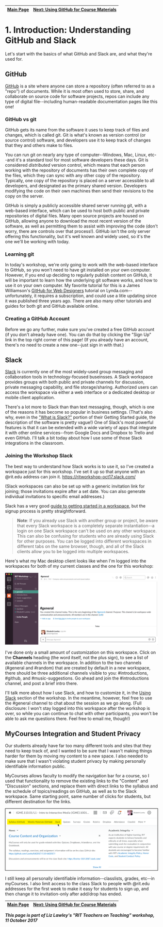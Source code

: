 | [Main Page](README.md) | [Next: Using GitHub for Course Materials](2-usingGithub.md) |
|--------------------------------|-----------------------------------------------------|
# 1. Introduction: Understanding GitHub and Slack

Let's start with the basics of what GitHub and Slack are, and what they're used for.

## GitHub
[GitHub](https://github.com/) is a site where anyone can store a repository (often referred to as a "repo") of documents. While it is most often used to store, share, and collaborate on source code for software projects, repos can include any type of digital file--including human-readable documentation pages like this one!

### GitHub vs git
GitHub gets its name from the software it uses to keep track of files and changes, which is called git. Git is what's known as version control (or source control) software, and developers use it to keep track of changes that they and others make to files. 

You can run git on nearly any type of computer--Windows, Mac, Linux, etc--and it's a standard tool for most software developers these days. Git is considered *distributed* version control, which means that each person working with the repository of documents has their own complete copy of the files, which they can sync with any other copy of the repository. Typically, one copy of the repository is placed on a server accessible to all developers, and designated as the primary shared version. Developers modifying the code on their own machines then send their revisions to the copy on the server. 

GitHub is simply a publicly accessible shared server running git, with a web-based interface, which can be used to host both public and private repositories of digital files. Many open source projects are housed on GitHub, allowing anyone to download the most recent version of the software, as well as permitting them to assist with improving the code (don't worry, there are controls over that process!). GitHub isn't the only server offering this functionality, but it's well known and widely used, so it's the one we'll be working with today. 

### Learning git
In today's workshop, we're only going to work with the web-based interface to GitHub, so you won't need to have git installed on your own computer. However, if you end up deciding to regularly publish content on GitHub, it will be important to learn how the underlying git software works, and how to use it on your own computer. My favorite tutorial for this is a James Williamson's [GitHub for Web Designers](https://www.lynda.com/GitHub-tutorials/GitHub-Web-Designers/162276-2.html) tutorial on Lynda.com--unfortunately, it requires a subscription, and could use a litle updating since it was published three years ago. There are also many other tutorials and guides for both git and GitHub available online. 

### Creating a GitHub Account
Before we go any further, make sure you've created a free GitHub account (if you don't already have one). You can do that by clicking the "Sign Up" link in the top right corner of this page! (If you already have an account, there's no need to create a new one--just sign in with that.) 

## Slack

[Slack](http://slack.com) is currently one of the most widely-used group messaging and collaboration tools in technology-focused buseinsses. A Slack workspace provides groups with both public and private channels for discussion, private messaging capability, and file storage/sharing. Authorized users can access the workspace via either a web interface or a dedicated desktop or mobile client application.  

There's a lot more to Slack than than text messaging, though, which is one of the reasons it has become so popular in business settings. (That's also why, even in the ["What is Slack?"](https://get.slack.help/hc/en-us/articles/115004071768-What-is-Slack-) portion of their Getting Started guide, the description of the software is pretty vague!) One of Slack's most powerful features is that it can be extended with a wide variety of apps that integrate it with other online services--from Google Docs and Dropbox to Trello and even GitHub. I'll talk a bit today about how I use some of those Slack integrations in the classroom.

### Joining the Workshop Slack
The best way to understand how Slack works is to use it, so I've created a workspace just for this workshop. I've set it up so that anyone with an @rit.edu address can join it. https://ritworkshop-oct17.slack.com/ 

(Slack workspaces can also be set up with a generic invitation link for joining; those invitations expire after a set date. You can also generate individual invitations to specific email addresses.)

Slack has a very good [guide to getting started in a workspace](https://get.slack.help/hc/en-us/articles/218080037), but the signup process is pretty straightforward.  

>**Note**: If you already use Slack with another group or project, be aware that every Slack workspace is a completely separate instantiation--a login on one Slack workspace can't be used on any other workspace. This can also be confusing for students who are already using Slack for other purposes. You can be logged into different workspaces in different tabs on the same browser, though, and all of the Slack clients allow you to be logged into multiple workspaces. 

Here's what my Mac desktop client looks like when I'm logged into the workspaces for both of my current classes and the one for this workshop:

![Slack Workspace Screenshot](images/slack-workspace.png)

I've done only a small amount of customization on this workspace. Click on the  **Channels** heading (the word itself, not the plus sign), to see a list of available channels in the workspace. In addition to the two channels (\#general and \#random) that are created by default in a new workspace, there should be three additional channels visible to you: \#introductions, \#github, and \#music-suggestions. Go ahead and join the \#introductions channel, and post a brief intro there. 

I'll talk more about how I use Slack, and how to customize it, in the [Using Slack](3-usingSlack.md) section of the workshop. In the meantime, however, feel free to use the \#general channel to chat about the session as we go along. (Full disclosure: I won't stay logged into this workspace after the workshop is over, so while you can continue to chat with other participants, you won't be able to ask me questions there. Feel free to email me, though!)

## MyCourses Integration and Student Privacy
Our students already have far too many different tools and sites that they need to keep track of, and I wanted to be sure that I wasn't making things harder for them by moving my content to a new space. I also needed to make sure that I wasn't violating student privacy by making personally identifiable information public.

MyCourses allows faculty to modify the navigation bar for a course, so I used that functionality to remove the existing links to the "Content" and "Discussion" sections, and replace them with direct links to the syllabus and the schedule of topics/readings on GitHub, as well as to the Slack workspace. Same starting point, same number of clicks for students, but different destination for the links.

![LMS navigation bar](images/lms-navbar.png)

I still keep all personally identifiable information--classlists, grades, etc--in myCourses. I also limit access to the class Slack to people with @rit.edu addresses for the first week to make it easy for students to sign up, and then change it to invitation-only after add/drop has ended. 


| [Main Page](README.md) | [Next: Using GitHub for Course Materials](2-usingGithub.md) |
|--------------------------------|-----------------------------------------------------|


***This page is part of Liz Lawley's "RIT Teachers on Teaching" workshop, 11 October 2017***




